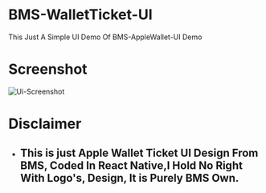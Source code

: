 # BMS-WalletTicket-UI
This Just A Simple UI Demo Of BMS-AppleWallet-UI Demo

# Screenshot
![Ui-Screenshot](https://user-images.githubusercontent.com/24708206/215273876-7708f4b4-bdf8-43bc-b8a2-1cc056d9884e.jpeg)

# Disclaimer 
* ## This is just Apple Wallet Ticket UI Design From BMS, Coded In React Native,I Hold No Right With Logo's, Design, It is Purely BMS Own. 

